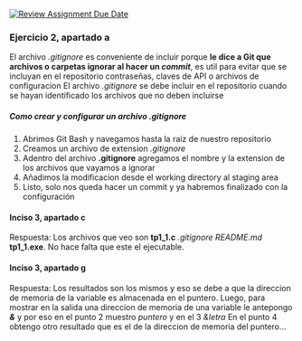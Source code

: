 [![Review Assignment Due Date](https://classroom.github.com/assets/deadline-readme-button-22041afd0340ce965d47ae6ef1cefeee28c7c493a6346c4f15d667ab976d596c.svg)](https://classroom.github.com/a/kl-E8VQf)

### Ejercicio 2, apartado a
El archivo _.gitignore_ es conveniente de incluir porque **le dice a Git que archivos o carpetas ignorar al hacer un _commit_**, es util para evitar que se incluyan en el repositorio contraseñas, claves de API o archivos de configuracion
El archivo _.gitignore_ se debe incluir en el repositorio cuando se hayan identificado los archivos que no deben incluirse

##### Como crear y configurar un archivo _.gitignore_

1. Abrimos Git Bash y navegamos hasta la raiz de nuestro repositorio
2. Creamos un archivo de extension _.gitignore_
3. Adentro del archivo **.gitignore** agregamos el nombre y la extension de los archivos que vayamos a ignorar
4. Añadimos la modificacion desde el working directory al staging area
5. Listo, solo nos queda hacer un commit y ya habremos finalizado con la configuración

#### Inciso 3, apartado c
Respuesta: Los archivos que veo son **tp1_1.c** _.gitignore_ _README.md_ **tp1_1.exe**. No hace falta que este el ejecutable.

#### Inciso 3, apartado g
Respuesta: Los resultados son los mismos y eso se debe a que la direccion de memoria de la variable es almacenada en el puntero. Luego, para mostrar en la salida una direccion de memoria de una variable le antepongo **_&_** y por eso en el punto 2 muestro _puntero_ y en el 3 _&letra_
En el punto 4 obtengo otro resultado que es el de la direccion de memoria del puntero...